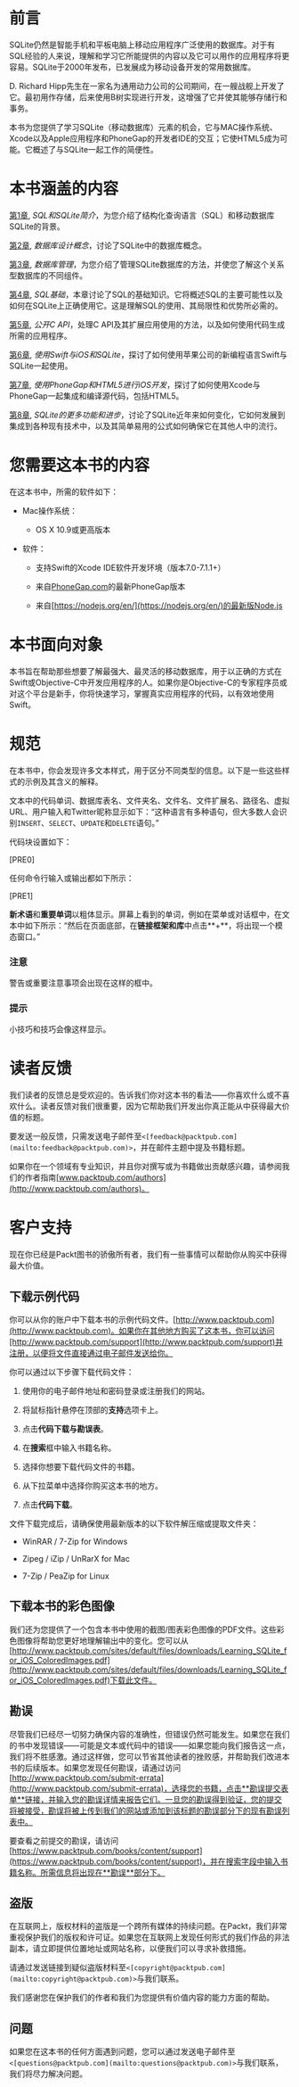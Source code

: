 # 前言

SQLite仍然是智能手机和平板电脑上移动应用程序广泛使用的数据库。对于有SQL经验的人来说，理解和学习它所能提供的内容以及它可以用作的应用程序将更容易。SQLite于2000年发布，已发展成为移动设备开发的常用数据库。

D. Richard Hipp先生在一家名为通用动力公司的公司期间，在一艘战舰上开发了它。最初用作存储，后来使用B树实现进行开发，这增强了它并使其能够存储行和事务。

本书为您提供了学习SQLite（移动数据库）元素的机会，它与MAC操作系统、Xcode以及Apple应用程序和PhoneGap的开发者IDE的交互；它使HTML5成为可能。它概述了与SQLite一起工作的简便性。

# 本书涵盖的内容

[第1章](ch01.html "第1章。SQL和SQLite简介"), *SQL和SQLite简介*，为您介绍了结构化查询语言（SQL）和移动数据库SQLite的背景。

[第2章](ch02.html "第2章。数据库设计概念"), *数据库设计概念*，讨论了SQLite中的数据库概念。

[第3章](ch03.html "第3章。数据库管理"), *数据库管理*，为您介绍了管理SQLite数据库的方法，并使您了解这个关系型数据库的不同组件。

[第4章](ch04.html "第4章。SQL基础"), *SQL基础*，本章讨论了SQL的基础知识。它将概述SQL的主要可能性以及如何在SQLite上正确使用它。这是理解SQL的使用、其局限性和优势所必需的。

[第5章](ch05.html "第5章。公开C API"), *公开C API*，处理C API及其扩展应用使用的方法，以及如何使用代码生成所需的应用程序。

[第6章](ch06.html "第6章。使用Swift与iOS和SQLite"), *使用Swift与iOS和SQLite*，探讨了如何使用苹果公司的新编程语言Swift与SQLite一起使用。

[第7章](ch07.html "第7章。使用PhoneGap和HTML5进行iOS开发"), *使用PhoneGap和HTML5进行iOS开发*，探讨了如何使用Xcode与PhoneGap一起集成和编译源代码，包括HTML5。

[第8章](ch08.html "第8章。SQLite的更多功能和进步"), *SQLite的更多功能和进步*，讨论了SQLite近年来如何变化，它如何发展到集成到各种现有技术中，以及其简单易用的公式如何确保它在其他人中的流行。

# 您需要这本书的内容

在这本书中，所需的软件如下：

+   Mac操作系统：

    +   OS X 10.9或更高版本

+   软件：

    +   支持Swift的Xcode IDE软件开发环境（版本7.0-7.1.1+）

    +   来自[PhoneGap.com](http://PhoneGap.com)的最新PhoneGap版本

    +   来自[https://nodejs.org/en/](https://nodejs.org/en/)的最新版Node.js

# 本书面向对象

本书旨在帮助那些想要了解最强大、最灵活的移动数据库，用于以正确的方式在Swift或Objective-C中开发应用程序的人。如果你是Objective-C的专家程序员或对这个平台是新手，你将快速学习，掌握真实应用程序的代码，以有效地使用Swift。

# 规范

在本书中，你会发现许多文本样式，用于区分不同类型的信息。以下是一些这些样式的示例及其含义的解释。

文本中的代码单词、数据库表名、文件夹名、文件名、文件扩展名、路径名、虚拟URL、用户输入和Twitter昵称显示如下：“这种语言有多种语句，但大多数人会识别`INSERT`、`SELECT`、`UPDATE`和`DELETE`语句。”

代码块设置如下：

[PRE0]

任何命令行输入或输出都如下所示：

[PRE1]

**新术语**和**重要单词**以粗体显示。屏幕上看到的单词，例如在菜单或对话框中，在文本中如下所示：“然后在页面底部，在**链接框架和库**中点击**+**，将出现一个模态窗口。”

### 注意

警告或重要注意事项会出现在这样的框中。

### 提示

小技巧和技巧会像这样显示。

# 读者反馈

我们读者的反馈总是受欢迎的。告诉我们你对这本书的看法——你喜欢什么或不喜欢什么。读者反馈对我们很重要，因为它帮助我们开发出你真正能从中获得最大价值的标题。

要发送一般反馈，只需发送电子邮件至`<[feedback@packtpub.com](mailto:feedback@packtpub.com)>`，并在邮件主题中提及书籍标题。

如果你在一个领域有专业知识，并且你对撰写或为书籍做出贡献感兴趣，请参阅我们的作者指南[www.packtpub.com/authors](http://www.packtpub.com/authors)。

# 客户支持

现在你已经是Packt图书的骄傲所有者，我们有一些事情可以帮助你从购买中获得最大价值。

## 下载示例代码

你可以从你的账户中下载本书的示例代码文件。[http://www.packtpub.com](http://www.packtpub.com)。如果你在其他地方购买了这本书，你可以访问[http://www.packtpub.com/support](http://www.packtpub.com/support)并注册，以便将文件直接通过电子邮件发送给你。

你可以通过以下步骤下载代码文件：

1.  使用你的电子邮件地址和密码登录或注册我们的网站。

1.  将鼠标指针悬停在顶部的**支持**选项卡上。

1.  点击**代码下载与勘误表**。

1.  在**搜索**框中输入书籍名称。

1.  选择你想要下载代码文件的书籍。

1.  从下拉菜单中选择你购买这本书的地方。

1.  点击**代码下载**。

文件下载完成后，请确保使用最新版本的以下软件解压缩或提取文件夹：

+   WinRAR / 7-Zip for Windows

+   Zipeg / iZip / UnRarX for Mac

+   7-Zip / PeaZip for Linux

## 下载本书的彩色图像

我们还为您提供了一个包含本书中使用的截图/图表彩色图像的PDF文件。这些彩色图像将帮助您更好地理解输出中的变化。您可以从[http://www.packtpub.com/sites/default/files/downloads/Learning_SQLite_for_iOS_ColoredImages.pdf](http://www.packtpub.com/sites/default/files/downloads/Learning_SQLite_for_iOS_ColoredImages.pdf)下载此文件。

## 勘误

尽管我们已经尽一切努力确保内容的准确性，但错误仍然可能发生。如果您在我们的书中发现错误——可能是文本或代码中的错误——如果您能向我们报告这一点，我们将不胜感激。通过这样做，您可以节省其他读者的挫败感，并帮助我们改进本书的后续版本。如果您发现任何勘误，请通过访问[http://www.packtpub.com/submit-errata](http://www.packtpub.com/submit-errata)，选择您的书籍，点击**勘误提交表单**链接，并输入您的勘误详情来报告它们。一旦您的勘误得到验证，您的提交将被接受，勘误将被上传到我们的网站或添加到该标题的勘误部分下的现有勘误列表中。

要查看之前提交的勘误，请访问[https://www.packtpub.com/books/content/support](https://www.packtpub.com/books/content/support)，并在搜索字段中输入书籍名称。所需信息将出现在**勘误**部分下。

## 盗版

在互联网上，版权材料的盗版是一个跨所有媒体的持续问题。在Packt，我们非常重视保护我们的版权和许可证。如果您在互联网上发现任何形式的我们作品的非法副本，请立即提供位置地址或网站名称，以便我们可以寻求补救措施。

请通过发送链接到疑似盗版材料至`<[copyright@packtpub.com](mailto:copyright@packtpub.com)>`与我们联系。

我们感谢您在保护我们的作者和我们为您提供有价值内容的能力方面的帮助。

## 问题

如果您在这本书的任何方面遇到问题，您可以通过发送电子邮件至`<[questions@packtpub.com](mailto:questions@packtpub.com)>`与我们联系，我们将尽力解决问题。
